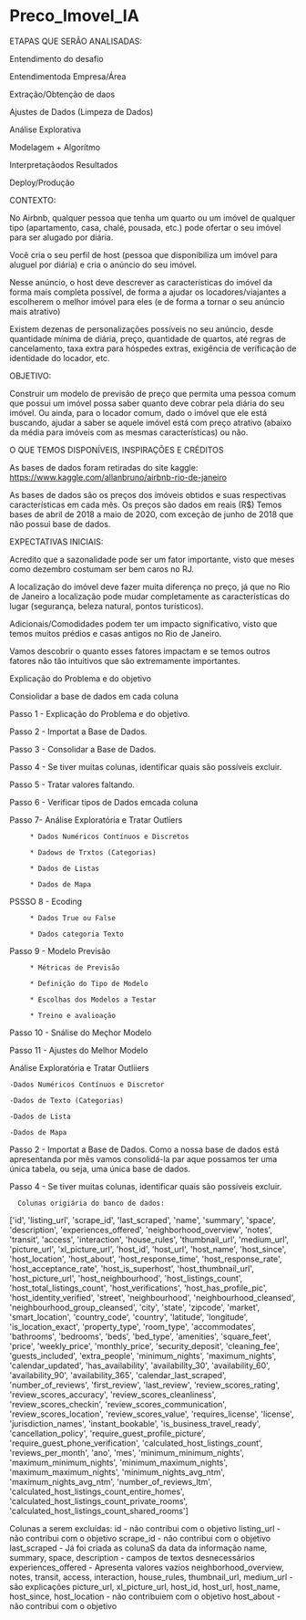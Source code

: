 # Preco_Imovel_IA
 ETAPAS QUE SERÃO ANALISADAS:

 Entendimento do desafio
 
  Entendimentoda Empresa/Área
 
 Extração/Obtenção de daos
 
 Ajustes de Dados (Limpeza de Dados)
 
 Análise Explorativa
 
 Modelagem + Algorítmo
 
 Interpretaçãodos Resultados
 
 Deploy/Produção

CONTEXTO:

No Airbnb, qualquer pessoa que tenha um quarto ou um imóvel de qualquer tipo (apartamento, casa, chalé, pousada, etc.) pode ofertar o seu imóvel para ser alugado por diária.

Você cria o seu perfil de host (pessoa que disponibiliza um imóvel para aluguel por diária) e cria o anúncio do seu imóvel.

Nesse anúncio, o host deve descrever as características do imóvel da forma mais completa possível, de forma a ajudar os locadores/viajantes a escolherem o melhor imóvel para eles (e de forma a tornar o seu anúncio mais atrativo)

Existem dezenas de personalizações possíveis no seu anúncio, desde quantidade mínima de diária, preço, quantidade de quartos, até regras de cancelamento, taxa extra para hóspedes extras, exigência de verificação de identidade do locador, etc.

OBJETIVO:

Construir um modelo de previsão de preço que permita uma pessoa comum que possui um imóvel possa saber quanto deve cobrar pela diária do seu imóvel.
Ou ainda, para o locador comum, dado o imóvel que ele está buscando, ajudar a saber se aquele imóvel está com preço atrativo (abaixo da média para imóveis com as mesmas características) ou não.


O QUE TEMOS DISPONÍVEIS, INSPIRAÇÕES E CRÉDITOS

As bases de dados foram retiradas do site kaggle: https://www.kaggle.com/allanbruno/airbnb-rio-de-janeiro

As bases de dados são os preços dos imóveis obtidos e suas respectivas características em cada mês.
Os preços são dados em reais (R$)
Temos bases de abril de 2018 a maio de 2020, com exceção de junho de 2018 que não possui base de dados.

EXPECTATIVAS INICIAIS:

Acredito que a sazonalidade pode ser um fator importante, visto que meses como dezembro costumam ser bem caros no RJ.

A localização do imóvel deve fazer muita diferença no preço, já que no Rio de Janeiro a localização pode mudar completamente as características do lugar (segurança, beleza natural, pontos turísticos).

Adicionais/Comodidades podem ter um impacto significativo, visto que temos muitos prédios e casas antigos no Rio de Janeiro.

Vamos descobrir o quanto esses fatores impactam e se temos outros fatores não tão intuitivos que são extremamente importantes.

Explicação do Problema e do objetivo

Consiolidar a base de dados em cada coluna

Passo 1 - Explicação do Problema e do objetivo.

Passo 2 - Importat  a Base de Dados.

Passo 3 - Consolidar a Base de Dados.

Passo 4 - Se tiver muitas colunas, identificar quais são possíveis excluir.

Passo 5 - Tratar valores faltando.

Passo 6 - Verificar tipos de Dados emcada coluna

Passo 7- Análise Exploratória e Tratar Outliers

         * Dados Numéricos Contínuos e Discretos
         
         * Dadows de Trxtos (Categorias)
         
         * Dados de Listas
         
         * Dados de Mapa
PSSSO 8 - Ecoding

         * Dados True ou False
         
         * Dados categoria Texto
         
Passo 9 - Modelo Previsão

         * Métricas de Previsão
         
         * Definição do Tipo de Modelo
         
         * Escolhas dos Modelos a Testar
         
         * Treino e avalioação
         
Passo 10 - Snálise do Meçhor Modelo

Passo 11 - Ajustes do Melhor Modelo

Análise Exploratória e Tratar Outliiers

    -Dados Numéricos Contínuos e Discretor
    
    -Dados de Texto (Categorias)
    
    -Dados de Lista
    
    -Dados de Mapa

Passo 2 - Importat  a Base de Dados.
     Como a nossa base de dados está apresentanda por mês vamos consolidá-la par aque possamos ter uma única tabela, ou seja, uma única base de dados.

Passo 4 - Se tiver muitas colunas, identificar quais são possíveis excluir.

      Colunas origiária do banco de dados:
['id', 'listing_url', 'scrape_id', 'last_scraped', 'name', 'summary', 'space', 'description', 'experiences_offered', 'neighborhood_overview', 'notes', 'transit', 'access', 'interaction', 'house_rules', 'thumbnail_url', 'medium_url', 'picture_url', 'xl_picture_url', 'host_id', 'host_url', 'host_name', 'host_since', 'host_location', 'host_about', 'host_response_time', 'host_response_rate', 'host_acceptance_rate', 'host_is_superhost', 'host_thumbnail_url', 'host_picture_url', 'host_neighbourhood', 'host_listings_count', 'host_total_listings_count', 'host_verifications', 'host_has_profile_pic', 'host_identity_verified', 'street', 'neighbourhood', 'neighbourhood_cleansed', 'neighbourhood_group_cleansed', 'city', 'state', 'zipcode', 'market', 'smart_location', 'country_code', 'country', 'latitude', 'longitude', 'is_location_exact', 'property_type', 'room_type', 'accommodates', 'bathrooms', 'bedrooms', 'beds', 'bed_type', 'amenities', 'square_feet', 'price', 'weekly_price', 'monthly_price', 'security_deposit', 'cleaning_fee', 'guests_included', 'extra_people', 'minimum_nights', 'maximum_nights', 'calendar_updated', 'has_availability', 'availability_30', 'availability_60', 'availability_90', 'availability_365', 'calendar_last_scraped', 'number_of_reviews', 'first_review', 'last_review', 'review_scores_rating', 'review_scores_accuracy', 'review_scores_cleanliness', 'review_scores_checkin', 'review_scores_communication', 'review_scores_location', 'review_scores_value', 'requires_license', 'license', 'jurisdiction_names', 'instant_bookable', 'is_business_travel_ready', 'cancellation_policy', 'require_guest_profile_picture', 'require_guest_phone_verification', 'calculated_host_listings_count', 'reviews_per_month', 'ano', 'mes', 'minimum_minimum_nights', 'maximum_minimum_nights', 'minimum_maximum_nights', 'maximum_maximum_nights', 'minimum_nights_avg_ntm', 'maximum_nights_avg_ntm', 'number_of_reviews_ltm', 'calculated_host_listings_count_entire_homes', 'calculated_host_listings_count_private_rooms', 'calculated_host_listings_count_shared_rooms']


Colunas a serem excluídas:
    id - não contribui com o objetivo
    listing_url -  não contribui com o objetivo
    scrape_id -  não contribui com o objetivo
    last_scraped - Já foi criada as colunaS da data da informação
    name, summary, space, description - campos de textos desnecessários
    experiences_offered - Apresenta valores vazios
    neighborhood_overview, notes, transit, access, interaction, house_rules, thumbnail_url, medium_url - são explicações
    picture_url, 	xl_picture_url,	host_id, 	host_url, 	host_name, host_since, host_location - não contribuiem com o objetivo
    host_about - não contribui com o objetivo








